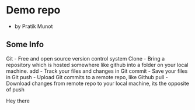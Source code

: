 # Demo repo

- by Pratik Munot

## Some Info

Git - Free and open source version control system
Clone - Bring a repository which is hosted somewhere like github into a folder on your local machine.
add - Track your files and changes in Git
commit - Save your files in Git
push - Upload Git commits to a remote repo, like Github
pull - Download changes from remote repo to your local machine, its the opposite of push


Hey there

